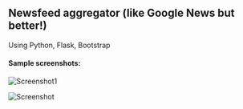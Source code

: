 ## Newsfeed aggregator (like Google News but better!)

Using Python, Flask, Bootstrap
#### Sample screenshots:
![Screenshot1](https://i.imgur.com/fxZe3sy.png "Screenshot1")

![Screenshot](https://i.imgur.com/vJpsuyd.png "Screenshot2")


